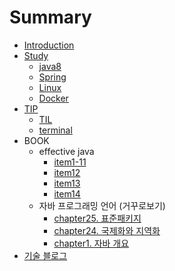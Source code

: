 # Summary

* [Introduction](README.md)
* [Study](study.md)
   * [java8](java8.md)
   * [Spring](spring.md)
   * [Linux](linux.md)
   * [Docker](docker.md)
* [TIP](tip.md)
	* [TIL](TIL.md)
   * [terminal](terminal.md)
* BOOK
	* effective java
		* [item1-11](book/effectivejava/item1~11.md)
		* [item12](book/effectivejava/item12.md)
		* [item13](book/effectivejava/item13.md)
		* [item14](book/effectivejava/item14.md)
	* 자바 프로그래밍 언어 (거꾸로보기)
		* [chapter25. 표준패키지](book/jpl/chapter25.md)
		* [chapter24. 국제화와 지역화](book/jpl/chapter24.md)
		* [chapter1. 자바 개요](book/jpl/chapter1.md)
* [기술 블로그](techblog.md)

<!--stackedit_data:
eyJoaXN0b3J5IjpbMTcyODYyNDkzMSw0MjExMTczMjYsMjEzND
Q4MzYyNF19
-->